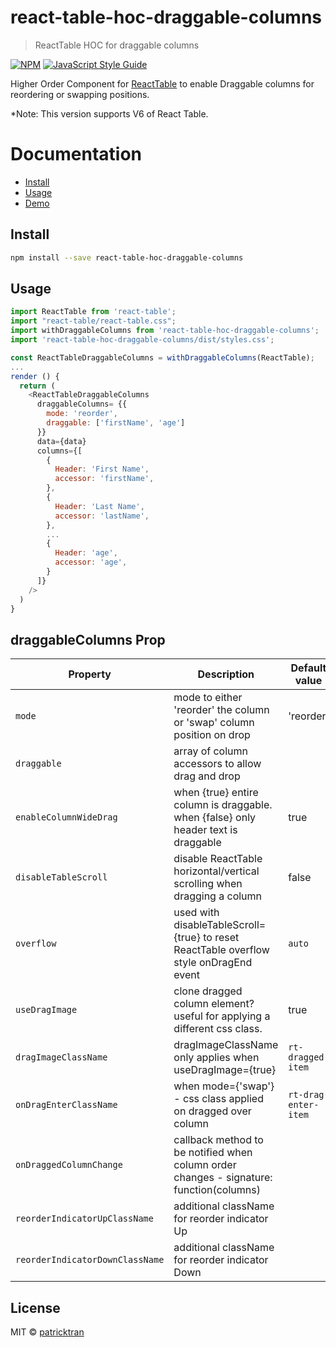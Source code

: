 # react-table-hoc-draggable-columns

> ReactTable HOC for draggable columns

[![NPM](https://img.shields.io/npm/v/react-table-hoc-draggable-columns.svg)](https://www.npmjs.com/package/react-table-hoc-draggable-columns) [![JavaScript Style Guide](https://img.shields.io/badge/code_style-standard-brightgreen.svg)](https://standardjs.com)

Higher Order Component for [ReactTable](https://react-table.js.org) to enable Draggable columns for reordering or swapping positions.

\*Note: This version supports V6 of React Table.

# Documentation

- [Install](#install)
- [Usage](#usage)
- [Demo](https://patricktran.github.io/react-table-hoc-draggable-columns/)

## Install

```bash
npm install --save react-table-hoc-draggable-columns
```

## Usage

```js
import ReactTable from 'react-table';
import "react-table/react-table.css";
import withDraggableColumns from 'react-table-hoc-draggable-columns';
import 'react-table-hoc-draggable-columns/dist/styles.css';

const ReactTableDraggableColumns = withDraggableColumns(ReactTable);
...
render () {
  return (
    <ReactTableDraggableColumns
      draggableColumns= {{
        mode: 'reorder',
        draggable: ['firstName', 'age']
      }}
      data={data}
      columns={[
        {
          Header: 'First Name',
          accessor: 'firstName',
        },
        {
          Header: 'Last Name',
          accessor: 'lastName',
        },
        ...
        {
          Header: 'age',
          accessor: 'age',
        }
      ]}
    />
  )
}
```

## draggableColumns Prop

| Property                        | Description                                                                             | Default value        | Type             | Required |
| ------------------------------- | --------------------------------------------------------------------------------------- | -------------------- | ---------------- | -------- |
| `mode`                          | mode to either 'reorder' the column or 'swap' column position on drop                   | 'reorder'            | string           | yes      |
| `draggable`                     | array of column accessors to allow drag and drop                                        |                      | array of strings |          |
| `enableColumnWideDrag`          | when {true} entire column is draggable. when {false} only header text is draggable      | true                 | bool             |          |
| `disableTableScroll`            | disable ReactTable horizontal/vertical scrolling when dragging a column                 | false                | bool             |          |
| `overflow`                      | used with disableTableScroll={true} to reset ReactTable overflow style onDragEnd event  | `auto`               | string           |          |
| `useDragImage`                  | clone dragged column element? useful for applying a different css class.                | true                 | bool             |          |
| `dragImageClassName`            | dragImageClassName only applies when useDragImage={true}                                | `rt-dragged-item`    | string           |          |
| `onDragEnterClassName`          | when mode={'swap'} - css class applied on dragged over column                           | `rt-drag-enter-item` | string           |          |
| `onDraggedColumnChange`         | callback method to be notified when column order changes - signature: function(columns) |                      | function         |          |
| `reorderIndicatorUpClassName`   | additional className for reorder indicator Up                                           |                      | function         |          |
| `reorderIndicatorDownClassName` | additional className for reorder indicator Down                                         |                      | function         |          |

## License

MIT © [patricktran](https://github.com/patricktran)
